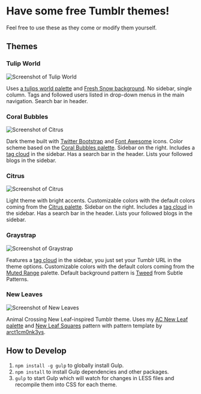 # Have some free Tumblr themes!

Feel free to use these as they come or modify them yourself.

## Themes

### Tulip World

![Screenshot of Tulip World](http://github.com/moneypenny/tumblr-themes/raw/master/tulip-world/screenshot.png)

Uses [a tulips world palette](http://www.colourlovers.com/palette/3353724/a_tulips_world?sAC=1) and [Fresh Snow background](http://subtlepatterns.com/fresh-snow/). No sidebar, single column. Tags and followed users listed in drop-down menus in the main navigation. Search bar in header.

### Coral Bubbles

![Screenshot of Citrus](http://github.com/moneypenny/tumblr-themes/raw/master/coral-bubbles/screenshot.png)

Dark theme built with [Twitter Bootstrap](http://getbootstrap.com/) and [Font Awesome](http://fortawesome.github.io/Font-Awesome/) icons. Color scheme based on the [Coral Bubbles palette](http://www.colourlovers.com/palette/3199031/Coral_Bubbles?sAC=1). Sidebar on the right. Includes a
[tag cloud](http://post-theory.com/tumblr-tag-cloud-javascript) in the sidebar.
Has a search bar in the header. Lists your followed blogs in the sidebar.

### Citrus

![Screenshot of Citrus](http://github.com/moneypenny/tumblr-themes/raw/master/citrus/screenshot.png)

Light theme with bright accents. Customizable colors with the default colors
coming from the [Citrus palette](http://www.colourlovers.com/palette/3090033/Citrus?sAC=1). Sidebar on the right. Includes a
[tag cloud](http://post-theory.com/tumblr-tag-cloud-javascript) in the sidebar.
Has a search bar in the header. Lists your followed blogs in the sidebar.

### Graystrap

![Screenshot of Graystrap](http://github.com/moneypenny/tumblr-themes/raw/master/graystrap/screenshot.png)

Features a [tag cloud](http://post-theory.com/tumblr-tag-cloud-javascript) in the sidebar, you just set your Tumblr URL in the theme options. Customizable colors with the default colors coming from the [Muted Range](http://www.colourlovers.com/palette/2840370/Muted_Range?sAC=1) palette. Default background pattern is [Tweed](http://subtlepatterns.com/tweed/) from Subtle Patterns.

### New Leaves

![Screenshot of New Leaves](http://github.com/moneypenny/tumblr-themes/raw/master/new-leaves/screenshot.png)

Animal Crossing New Leaf-inspired Tumblr theme. Uses my [AC New Leaf palette](http://www.colourlovers.com/palette/2912551/AC_New_Leaf?sAC=1) and [New Leaf Squares](http://www.colourlovers.com/pattern/3707068/New_Leaf_Squares) pattern with pattern template by [arct1cm0nk3ys](http://www.colourlovers.com/lover/arct1cm0nk3ys).

## How to Develop

1. `npm install -g gulp` to globally install Gulp.
1. `npm install` to install Gulp dependencies and other packages.
1. `gulp` to start Gulp which will watch for changes in LESS files and recompile them into CSS for each theme.
